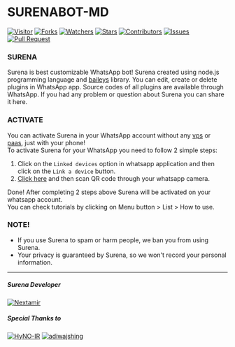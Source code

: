 # SURENABOT-MD

<a href="https://visitor-badge.glitch.me/badge?page_id=SURENABOT/SURENABOT-MD"><img title="Visitor" src="https://visitor-badge.glitch.me/badge?page_id=SURENABOT/SURENABOT-MD"></a>
<a href="https://github.com/SURENABOT/SURENABOT-MD/network/members"><img title="Forks" src="https://img.shields.io/github/forks/SURENABOT/SURENABOT-MD?label=Forks&color=blue&style=flat-square"></a>
<a href="https://github.com/SURENABOT/SURENABOT-MD/watchers"><img title="Watchers" src="https://img.shields.io/github/watchers/SURENABOT/SURENABOT-MD?label=Watchers&color=green&style=flat-square"></a>
<a href="https://github.com/SURENABOT/SURENABOT-MD/stargazers"><img title="Stars" src="https://img.shields.io/github/stars/SURENABOT/SURENABOT-MD?label=Stars&color=yellow&style=flat-square"></a>
<a href="https://github.com/SURENABOT/SURENABOT-MD/graphs/contributors"><img title="Contributors" src="https://img.shields.io/github/contributors/SURENABOT/SURENABOT-MD?label=Contributors&color=blue&style=flat-square"></a>
<a href="https://github.com/SURENABOT/SURENABOT-MD/issues"><img title="Issues" src="https://img.shields.io/github/issues/SURENABOT/SURENABOT-MD?label=Issues&color=success&style=flat-square"></a>
<a href="https://github.com/SURENABOT/SURENABOT-MD/pulls"><img title="Pull Request" src="https://img.shields.io/github/issues-pr/SURENABOT/SURENABOT-MD?label=PullRequest&color=success&style=flat-square"></a>

### SURENA

Surena is best customizable WhatsApp bot! Surena created using node.js programming language and [baileys](https://github.com/adiwajshing/Baileys) library. You can edit, create or delete plugins in WhatsApp app. Source codes of all plugins are available through WhatsApp. If you had any problem or question about Surena you can share it here.

### ACTIVATE

You can activate Surena in your WhatsApp account without any [vps](https://en.wikipedia.org/wiki/Virtual_private_server) or [paas](https://en.wikipedia.org/wiki/Platform_as_a_service), just with your phone!<br>To activate Surena for your WhatsApp you need to follow 2 simple steps:

1. Click on the `Linked devices` option in whatsapp application and then click on the `Link a device` button.
2. [Click here](http://167.235.149.95) and then scan QR code through your whatsapp camera.

Done! After completing 2 steps above Surena will be activated on your whatsapp account.
<br>You can check tutorials by clicking on Menu button > List > How to use.

### NOTE!

- If you use Surena to spam or harm people, we ban you from using Surena.
- Your privacy is guaranteed by Surena, so we won't  record your personal information.
 
---------

##### Surena Developer

[![Nextamir](https://github.com/Nextamir.png?size=100)](https://github.com/Nextamir)

##### Special Thanks to

[![HyNO-IR](https://github.com/HyNO-IR.png?size=100)](https://github.com/HyNO-IR)
[![adiwajshing](https://github.com/adiwajshing.png?size=100)](https://github.com/adiwajshing)
